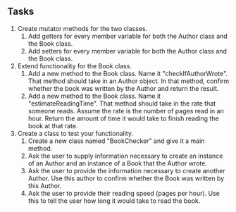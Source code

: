 ## Tasks

1. Create mutator methods for the two classes.
    1. Add getters for every member variable for both the Author class and the
    Book class.
    2. Add setters for every member variable for both the Author class and the
    Book class.
2. Extend functionality for the Book class.
    1. Add a new method to the Book class. Name it "checkIfAuthorWrote". That
    method should take in an Author object. In that method, confirm whether the
    book was written by the Author and return the result.
    2. Add a new method to the Book class. Name it "estimateReadingTime". That
    method should take in the rate that someone reads. Assume the rate is the
    number of pages read in an hour. Return the amount of time it would take to
    finish reading the book at that rate.
3. Create a class to test your functionality.
    1. Create a new class named "BookChecker" and give it a main method.
    2. Ask the user to supply information necessary to create an instance of an
    Author and an instance of a Book that the Author wrote.
    3. Ask the user to provide the information necessary to create another
    Author. Use this author to confirm whether the Book was written by this
    Author.
    4. Ask the user to provide their reading speed (pages per hour). Use this to
    tell the user how long it would take to read the book.